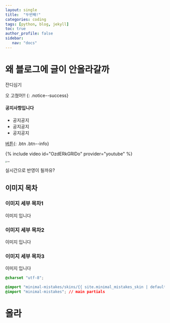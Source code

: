```yaml
---
layout: single
title:  "두번째!"
categories: coding
tags: [python, blog, jekyll]
toc: true
author_profile: false
sidebar:
   nav: "docs"
---
```


# 왜 블로그에 글이 안올라갈까
잔디심기

오 고쳤어!!
{: .notice--success}

<div class="notice--success">
<h4>공지사항입니다</h4>
<ul>
  <li>공지공지</li>
  <li>공지공지</li>
  <li>공지공지</li>
  </ul>
</div>

[버튼](https://google.com){: .btn .btn--info}

{% include video id="OzdERkGRlDo" provider="youtube" %}


<img src="../../images/13-03-2022-first/coe-16472651770811.jpg" alt="coe" style="zoom:33%;" />

실시간으로 반영이 될까유?



## 이미지 목차

### 이미지 세부 목차1

이미지 입니다

### 이미지 세부 목차2

이미지 입니다

### 이미지 세부 목차3

이미지 입니다



```css
@charset "utf-8";

@import "minimal-mistakes/skins/{{ site.minimal_mistakes_skin | default: 'default' }}"; // skin
@import "minimal-mistakes"; // main partials
```

# 올라

